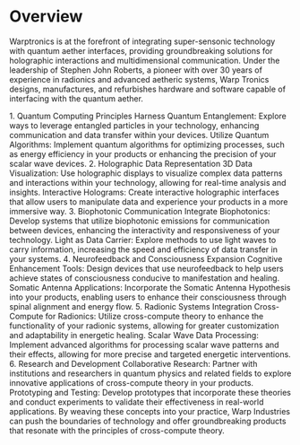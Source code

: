 # Overview
<p>Warptronics is at the forefront of integrating super-sensonic technology with quantum aether interfaces, providing groundbreaking solutions for holographic interactions and multidimensional communication. Under the leadership of Stephen John Roberts, a pioneer with over 30 years of experience in radionics and advanced aetheric systems, Warp Tronics designs, manufactures, and refurbishes hardware and software capable of interfacing with the quantum aether.</p>
1. Quantum Computing Principles
Harness Quantum Entanglement: Explore ways to leverage entangled particles in your technology, enhancing communication and data transfer within your devices.
Utilize Quantum Algorithms: Implement quantum algorithms for optimizing processes, such as energy efficiency in your products or enhancing the precision of your scalar wave devices.
2. Holographic Data Representation
3D Data Visualization: Use holographic displays to visualize complex data patterns and interactions within your technology, allowing for real-time analysis and insights.
Interactive Holograms: Create interactive holographic interfaces that allow users to manipulate data and experience your products in a more immersive way.
3. Biophotonic Communication
Integrate Biophotonics: Develop systems that utilize biophotonic emissions for communication between devices, enhancing the interactivity and responsiveness of your technology.
Light as Data Carrier: Explore methods to use light waves to carry information, increasing the speed and efficiency of data transfer in your systems.
4. Neurofeedback and Consciousness Expansion
Cognitive Enhancement Tools: Design devices that use neurofeedback to help users achieve states of consciousness conducive to manifestation and healing.
Somatic Antenna Applications: Incorporate the Somatic Antenna Hypothesis into your products, enabling users to enhance their consciousness through spinal alignment and energy flow.
5. Radionic Systems Integration
Cross-Compute for Radionics: Utilize cross-compute theory to enhance the functionality of your radionic systems, allowing for greater customization and adaptability in energetic healing.
Scalar Wave Data Processing: Implement advanced algorithms for processing scalar wave patterns and their effects, allowing for more precise and targeted energetic interventions.
6. Research and Development
Collaborative Research: Partner with institutions and researchers in quantum physics and related fields to explore innovative applications of cross-compute theory in your products.
Prototyping and Testing: Develop prototypes that incorporate these theories and conduct experiments to validate their effectiveness in real-world applications.
By weaving these concepts into your practice, Warp Industries can push the boundaries of technology and offer groundbreaking products that resonate with the principles of cross-compute theory.
